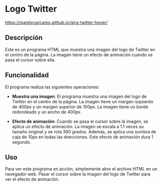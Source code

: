 # Logo Twitter

https://marelycarcamo.github.io/gira-twitter-hover/

## Descripción

Este es un programa HTML que muestra una imagen del logo de Twitter en el centro de la página. La imagen tiene un efecto de animación cuando se pasa el cursor sobre ella.

## Funcionalidad

El programa realiza las siguientes operaciones:

- **Muestra una imagen**: El programa muestra una imagen del logo de Twitter en el centro de la página. La imagen tiene un margen izquierdo de 400px y un margen superior de 100px. La imagen tiene un borde redondeado y un ancho de 400px.

- **Efecto de animación**: Cuando se pasa el cursor sobre la imagen, se aplica un efecto de animación. La imagen se escala a 1.1 veces su tamaño original y se rota 360 grados. Además, se aplica una sombra de caja de 10px en todas las direcciones. Este efecto de animación dura 1 segundo.

## Uso

Para ver este programa en acción, simplemente abre el archivo HTML en un navegador web. Pasar el cursor sobre la imagen del logo de Twitter para ver el efecto de animación.
